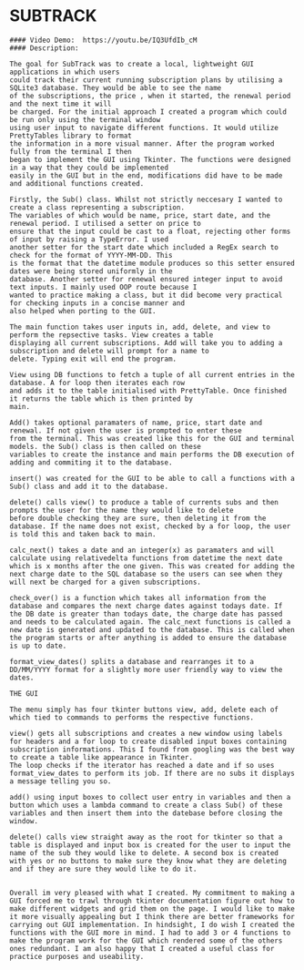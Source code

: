# SUBTRACK
    #### Video Demo:  https://youtu.be/IQ3UfdIb_cM
    #### Description:

    The goal for SubTrack was to create a local, lightweight GUI applications in which users
    could track their current running subscription plans by utilising a SQLite3 database. They would be able to see the name
    of the subscriptions, the price , when it started, the renewal period and the next time it will
    be charged. For the initial approach I created a program which could be run only using the terminal window
    using user input to navigate different functions. It would utilize PrettyTables library to format
    the information in a more visual manner. After the program worked fully from the terminal I then
    began to implement the GUI using Tkinter. The functions were designed in a way that they could be implemented
    easily in the GUI but in the end, modifications did have to be made and additional functions created.

    Firstly, the Sub() class. Whilst not strictly neccesary I wanted to create a class representing a subscription.
    The variables of which would be name, price, start date, and the renewal period. I utilised a setter on price to
    ensure that the input could be cast to a float, rejecting other forms of input by raising a TypeError. I used
    another setter for the start date which included a RegEx search to check for the format of YYYY-MM-DD. This
    is the format that the datetime module produces so this setter ensured dates were being stored uniformly in the
    database. Another setter for renewal ensured integer input to avoid text inputs. I mainly used OOP route because I
    wanted to practice making a class, but it did become very practical for checking inputs in a concise manner and
    also helped when porting to the GUI.

    The main function takes user inputs in, add, delete, and view to perform the repsective tasks. View creates a table
    displaying all current subscriptions. Add will take you to adding a subscription and delete will prompt for a name to
    delete. Typing exit will end the program.

    View using DB functions to fetch a tuple of all current entries in the database. A for loop then iterates each row
    and adds it to the table initialised with PrettyTable. Once finished it returns the table which is then printed by
    main.

    Add() takes optional paramaters of name, price, start date and renewal. If not given the user is prompted to enter these
    from the terminal. This was created like this for the GUI and terminal models. the Sub() class is then called on these
    variables to create the instance and main performs the DB execution of adding and commiting it to the database.

    insert() was created for the GUI to be able to call a functions with a Sub() class and add it to the database.

    delete() calls view() to produce a table of currents subs and then prompts the user for the name they would like to delete
    before double checking they are sure, then deleting it from the database. If the name does not exist, checked by a for loop, the user is told this and taken back to main.

    calc_next() takes a date and an integer(x) as paramaters and will calculate using relativedelta functions from datetime the next date which is x months after the one given. This was created for adding the next charge date to the SQL database so the users can see when they will next be charged for a given subscriptions.

    check_over() is a function which takes all information from the database and compares the next charge dates against todays date. If the DB date is greater than todays date, the charge date has passed and needs to be calculated again. The calc_next functions is called a new date is generated and updated to the database. This is called when the program starts or after anything is added to ensure the database is up to date.

    format_view_dates() splits a database and rearranges it to a DD/MM/YYYY format for a slightly more user friendly way to view the dates.

    THE GUI

    The menu simply has four tkinter buttons view, add, delete each of which tied to commands to performs the respective functions.

    view() gets all subscriptions and creates a new window using labels for headers and a for loop to create disabled input boxes containing subscription informations. This I found from googling was the best way to create a table like appearance in Tkinter.
    The loop checks if the iterator has reached a date and if so uses format_view_dates to perform its job. If there are no subs it displays a message telling you so.

    add() using input boxes to collect user entry in variables and then a button which uses a lambda command to create a class Sub() of these variables and then insert them into the datebase before closing the window.

    delete() calls view straight away as the root for tkinter so that a table is displayed and input box is created for the user to input the name of the sub they would like to delete. A second box is created with yes or no buttons to make sure they know what they are deleting and if they are sure they would like to do it.


    Overall im very pleased with what I created. My commitment to making a GUI forced me to trawl through tkinter documentation figure out how to make different widgets and grid them on the page. I would like to make it more visually appealing but I think there are better frameworks for carrying out GUI implementation. In hindsight, I do wish I created the functions with the GUI more in mind. I had to add 3 or 4 functions to make the program work for the GUI which rendered some of the others ones redundant. I am also happy that I created a useful class for practice purposes and useability.
